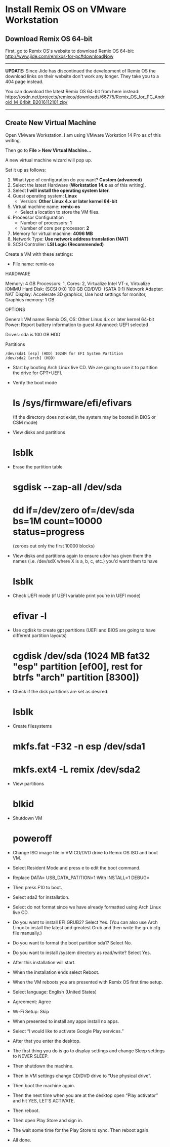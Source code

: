 # Install Remix OS on VMware Workstation

## Download Remix OS 64-bit

First, go to Remix OS's website to download Remix OS 64-bit: http://www.jide.com/remixos-for-pc#downloadNow

---

**UPDATE:** Since Jide has discontinued the development of Remix OS the download links on their website don't work any longer. They take you to a 404 page instead.

You can download the latest Remix OS 64-bit from here instead: https://osdn.net/projects/remixos/downloads/66775/Remix_OS_for_PC_Android_M_64bit_B2016112101.zip/

---

## Create New Virtual Machine

Open VMware Workstation. I am using VMware Workstion 14 Pro as of this writing.

Then go to **File > New Virtual Machine...**

A new virtual machine wizard will pop up.

Set it up as follows:

1. What type of configuration do you want? **Custom (advanced)**
2. Select the latest Hardware (**Workstation 14.x** as of this writing).
3. Select **I will install the operating system later.**
4. Guest operating system: **Linux**
    - Version: **Other Linux 4.x or later kernel 64-bit**
5. Virtual machine name: **remix-os**
    - Select a location to store the VM files.
6. Processor Configuration
    - Number of processors: **1**
    - Number of core per processor: **2**
7. Memory for virtual machine: **4096 MB**
8. Network Type: **Use network address translation (NAT)**
9. SCSI Controller: **LSI Logic (Recommended)**

Create a VM with these settings:

- File name: remix-os

HARDWARE
  
  Memory: 4 GB
  Processors: 1, Cores: 2, Virtualize Intel VT-x, Virtualize IOMMU
  Hard Disk: (SCSI 0:0) 100 GB
  CD/DVD: (SATA 0:1)
  Network Adapter: NAT
  Display: Accelerate 3D graphics, Use host settings for monitor, Graphics memory: 1 GB
  
  OPTIONS
  
  General: VM name: Remix OS, OS: Other Linux 4.x or later kernel 64-bit
  Power: Report battery information to guest
  Advanced: UEFI selected

Drives: sda is 100 GB HDD

Partitions
```
/dev/sda1 [esp] (HDD) 1024M for EFI System Partition
/dev/sda2 [arch] (HDD)
```

- Start by booting Arch Linux live CD. We are going to use it to partition the drive for GPT+UEFI.

- Verify the boot mode
  # ls /sys/firmware/efi/efivars
  (If the directory does not exist, the system may be booted in BIOS or CSM mode)

- View disks and partitions
  # lsblk

- Erase the partition table
  # sgdisk --zap-all /dev/sda
  # dd if=/dev/zero of=/dev/sda bs=1M count=10000 status=progress
  (zeroes out only the first 10000 blocks)

- View disks and partitions again to ensure udev has given them the names (i.e. /dev/sdX where X is a, b, c, etc.) you'd want them to have
  # lsblk

- Check UEFI mode (if UEFI variable print you're in UEFI mode)
  # efivar -l

- Use cgdisk to create gpt partitions (UEFI and BIOS are going to have different partition layouts)
  # cgdisk /dev/sda (1024 MB fat32 "esp" partition [ef00], rest for btrfs "arch" partition [8300])

- Check if the disk partitions are set as desired.
  # lsblk

- Create filesystems
  # mkfs.fat -F32 -n esp /dev/sda1
  # mkfs.ext4 -L remix /dev/sda2

- View partitions
  # blkid

- Shutdown VM
  # poweroff

- Change ISO image file in VM CD/DVD drive to Remix OS ISO and boot VM.
- Select Resident Mode and press e to edit the boot command.
- Replace
  DATA= USB_DATA_PATITION=1
  With
  INSTALL=1 DEBUG=
- Then press F10 to boot.
- Select sda2 for installation.
- Select do not format since we have already formatted using Arch Linux live CD.
- Do you want to install EFI GRUB2? Select Yes. (You can also use Arch Linux to install the latest and greatest Grub and then write the grub.cfg file manually.)
- Do you want to format the boot partition sda1? Select No.
- Do you want to install /system directory as read/write? Select Yes.
- After this installation will start.
- When the installation ends select Reboot.
- When the VM reboots you are presented with Remix OS first time setup.
- Select language: English (United States)
- Agreement: Agree
- Wi-Fi Setup: Skip
- When presented to install any apps install no apps.
- Select “I would like to activate Google Play services.”
- After that you enter the desktop.
- The first thing you do is go to display settings and change Sleep settings to NEVER SLEEP.
- Then shutdown the machine.
- Then in VM settings change CD/DVD drive to “Use physical drive”.
- Then boot the machine again.
- Then the next time when you are at the desktop open “Play activator” and hit YES, LET’S ACTIVATE.
- Then reboot.
- Then open Play Store and sign in.
- The wait some time for the Play Store to sync. Then reboot again.
- All done.

